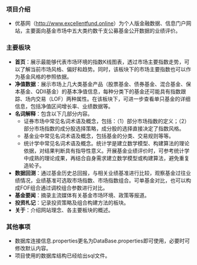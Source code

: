 ### 项目介绍
- 优基网（<http://www.excellentfund.online>）为个人版金融数据、信息门户网站，主要面向基金市场中五大类约数千支公募基金公开数据的业绩评价。
### 主要板块
-  **首页**：展示最能够代表市场环境的指数K线图表，透过市场主要指数走势，可以了解当前市场风格、偏好和趋势。同时，该板块下的市场主要指数也可以作为基金风格的参照依据。
- **净值数据**：展示市场上几大类基金产品（股票基金、债券基金、混合基金、保本基金、QDII基金）的基本净值信息，每种分类下的基金还可能具有指数跟踪、场内交易（LOF）两种属性。在该板块下，可进一步查看单只基金的详细信息，包括净值区间增长率、业绩数据等。
- **名词解释**：包含以下几部分内容。
  - 证券市场中常见名词术语及概念，包括：（1）部分市场指数的定义；（2）部分市场指数的成分股选择策略，成分股的选择直接决定了指数风格。
  - 基金业中常见名词术语及概念，包括基金的分类、交易规则等等。
  - 统计学中常见名词术语及概念。统计学是建立数学模型、构建算法的理论依据，对结果判断具有指导性意义。开展基金业绩评价时，可参考统计学中成熟的理论成果，再结合自身需求建立数学模型或构建算法，避免重复造轮子。
- **数据回测**：通过基金历史总回报，与相关业绩基准进行比较，观察基金过往业绩情况，业绩基准可选取市场指数、市场指数组合。可单基金对比，也可以构成FOF组合通过调校组合参数进行对比。
- **基金要闻**：摘录主流媒体有关基金市场环境、政策等报道。
- **投资札记**：记录投资策略及组合构建方法的板块。
- **关于**：介绍网站理念、各主要板块的概述。

### 其他事项
- 数据库连接信息.properties更名为DataBase.properties即可使用，必要时可修改默认内容。
- 项目使用的数据库结构已经给出sql文件。
